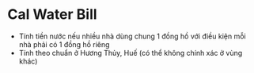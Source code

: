 # Cal Water Bill

- Tính tiền nước nếu nhiều nhà dùng chung 1 đồng hồ với điều kiện mỗi nhà phải có 1 đồng hồ riêng
- Tính theo chuẩn ở Hương Thủy, Huế (có thể không chính xác ở vùng khác)
